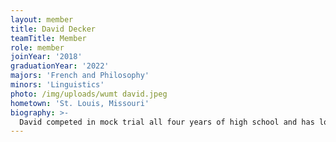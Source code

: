 ```yaml
---
layout: member
title: David Decker
teamTitle: Member
role: member
joinYear: '2018'
graduationYear: '2022'
majors: 'French and Philosophy'
minors: 'Linguistics'
photo: /img/uploads/wumt david.jpeg
hometown: 'St. Louis, Missouri'
biography: >-
  David competed in mock trial all four years of high school and has loved continuing in college. His second-favorite type of tournament (his first being mock trial, of course) is the Smash tournaments he runs in the Lopata Hall basement. While the attire of his Smash friends might be questionable, it's one of his favorite things to do outside of the courtroom. David also enjoys traveling to his favorite city, Paris, and immersing himself in French culture by going on Reddit and finding different Smash tournaments in the area. While in Paris, David also enjoys being frustrated with the French language.
---
```


